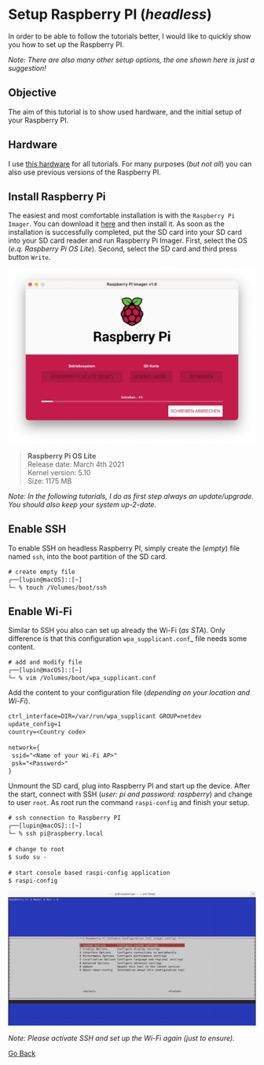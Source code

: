 # Setup Raspberry PI (_headless_)

In order to be able to follow the tutorials better, I would like to quickly show you how to set up the Raspberry PI.

_Note: There are also many other setup options, the one shown here is just a suggestion!_

## Objective

The aim of this tutorial is to show used hardware, and the initial setup of your Raspberry PI.

## Hardware

I use [this hardware](https://www.raspberrypi.org/products/raspberry-pi-4-model-b/?variant=raspberry-pi-4-model-b-8gb) for all tutorials. For many purposes (_but not all_) you can also use previous versions of the Raspberry PI.

## Install Raspberry Pi

The easiest and most comfortable installation is with the `Raspberry Pi Imager`. You can download it [here](https://www.raspberrypi.org/software/) and then install it. As soon as the installation is successfully completed, put the SD card into your SD card into your SD card reader and run Raspberry Pi Imager. First, select the OS (_e.q. Raspberry Pi OS Lite_). Second, select the SD card and third press button `Write`. 

![Raspberry Pi Imager](./RaspberryPI_ImageBuilder.jpg)

> **Raspberry Pi OS Lite**<br>
Release date: March 4th 2021<br>
Kernel version: 5.10<br>
Size: 1175 MB

_Note: In the following tutorials, I do as first step always an update/upgrade. You should also keep your system up-2-date._

## Enable SSH

To enable SSH on headless Raspberry PI, simply create the (_empty_) file named `ssh`, into the boot partition of the SD card.

```shell
# create empty file
┌──[lupin@macOS]::[~]
└─ % touch /Volumes/boot/ssh
```

## Enable Wi-Fi

Similar to SSH you also can set up already the Wi-Fi (_as STA_). Only difference is that this configuration `wpa_supplicant.conf`_ file needs some content.

```shell
# add and modify file
┌──[lupin@macOS]::[~]
└─ % vim /Volumes/boot/wpa_supplicant.conf
```

Add the content to your configuration file (_depending on your location and Wi-Fi_).

```
ctrl_interface=DIR=/var/run/wpa_supplicant GROUP=netdev
update_config=1
country=<Country code>

network={
 ssid="<Name of your Wi-Fi AP>"
 psk="<Password>"
}
```

Unmount the SD card, plug into Raspberry PI and start up the device. After the start, connect with SSH (_user: pi and password: raspberry_) and change to user `root`. As root run the command `raspi-config` and finish your setup.

```shell
# ssh connection to Raspberry PI
┌──[lupin@macOS]::[~]
└─ % ssh pi@raspberry.local

# change to root
$ sudo su -

# start console based raspi-config application
$ raspi-config
```

![raspi-config](./raspi-config.jpg)

_Note: Please activate SSH and set up the Wi-Fi again (_just to ensure_)._

[Go Back](../readme.md)
